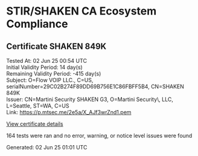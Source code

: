 # STIR/SHAKEN CA Ecosystem Compliance

## Certificate SHAKEN 849K

Tested At: 02 Jun 25 00:54 UTC\
Initial Validity Period: 14 day(s)\
Remaining Validity Period: -415 day(s)\
Subject: O=Flow VOIP LLC., C=US, serialNumber=29C02B274F89DD69B756E1C86FBFF5B4, CN=SHAKEN 849K\
Issuer: CN=Martini Security SHAKEN G3, O=Martini Security\\, LLC, L=Seattle, ST=WA, C=US\
Link: https://p.mtsec.me/2e5a/X_AJf3wrZnd1.pem

[View certificate details](https://x509.io/?cert=MIIDFzCCAr6gAwIBAgIUX%2FAJf3wrZnd1jplCX6Wv0OE2smEwCgYIKoZIzj0EAwIwcTELMAkGA1UEBhMCVVMxCzAJBgNVBAgTAldBMRAwDgYDVQQHEwdTZWF0dGxlMR4wHAYDVQQKExVNYXJ0aW5pIFNlY3VyaXR5LCBMTEMxIzAhBgNVBAMTGk1hcnRpbmkgU2VjdXJpdHkgU0hBS0VOIEczMB4XDTI0MDMyOTE3MTkxM1oXDTI0MDQxMjE3MTMzNlowZzEUMBIGA1UEAxMLU0hBS0VOIDg0OUsxKTAnBgNVBAUTIDI5QzAyQjI3NEY4OURENjlCNzU2RTFDODZGQkZGNUI0MQswCQYDVQQGEwJVUzEXMBUGA1UEChMORmxvdyBWT0lQIExMQy4wWTATBgcqhkjOPQIBBggqhkjOPQMBBwNCAASFHCrEGzXmgT%2BfwpCBsFEaFIv12%2BMGsOCGK7cSvpbBUsN0c1bM5ofBQwvLDibBHkbw1x4KugUDIRx1uV24whKAo4IBPDCCATgwDgYDVR0PAQH%2FBAQDAgeAMAwGA1UdEwEB%2FwQCMAAwHQYDVR0OBBYEFO92C28ri0gJQ%2BQ%2BN8ex4AGclU2fMB8GA1UdIwQYMBaAFC5aQVMm4nCqbAHA5nbw7iL3Mw8cMIGmBgNVHR8EgZ4wgZswgZigOqA4hjZodHRwczovL2F1dGhlbnRpY2F0ZS1hcGkuaWNvbmVjdGl2LmNvbS9kb3dubG9hZC92MS9jcmyiWqRYMFYxFDASBgNVBAcMC0JyaWRnZXdhdGVyMQswCQYDVQQIDAJOSjETMBEGA1UEAwwKU1RJLVBBIENSTDELMAkGA1UEBhMCVVMxDzANBgNVBAoMBlNUSS1QQTAWBggrBgEFBQcBGgQKMAigBhYEODQ5SzAXBgNVHSAEEDAOMAwGCmCGSAGG%2FwkBAQQwCgYIKoZIzj0EAwIDRwAwRAIgSBsm3noCXxoGE8DEZMeb%2BZBWWthBhltLU4Y6nG3LsnACIGknqhlHseNwHYppxKhcBsqwhcUJd%2FJTk0Nn7om0%2FvAp)

164 tests were ran and no error, warning, or notice level issues were found


Generated: 02 Jun 25 01:01 UTC